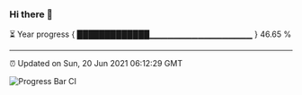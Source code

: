 ### Hi there 👋

⏳ Year progress { █████████████▁▁▁▁▁▁▁▁▁▁▁▁▁▁▁▁▁ } 46.65 %

---

⏰ Updated on Sun, 20 Jun 2021 06:12:29 GMT

![Progress Bar CI](https://github.com/liununu/liununu/workflows/Progress%20Bar%20CI/badge.svg)
